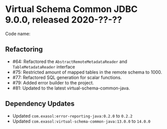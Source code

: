 # Virtual Schema Common JDBC 9.0.0, released 2020-??-??

Code name: 

## Refactoring

* #64: Refactored the `AbstractRemoteMetadataReader` and `TableMetadataReader` interface
* #75: Restricted amount of mapped tables in the remote schema to 1000.
* #77: Refactored SQL generation for scalar functions.
* #79: Added error builder to the project.
* #81: Updated to the latest virtual-schema-common-java.

## Dependency Updates

* Updated `com.exasol:error-reporting-java:0.2.0` to `0.2.2`
* Updated `com.exasol:virtual-schema-common-java:13.0.0` to `14.0.0`